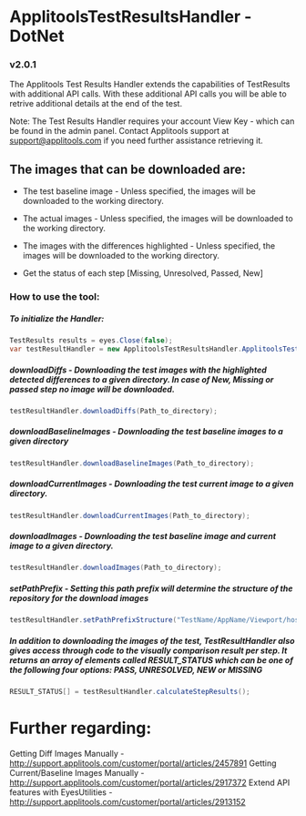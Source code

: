 # ApplitoolsTestResultsHandler - DotNet
### v2.0.1

The Applitools Test Results Handler extends the capabilities of TestResults with additional API calls.
With these additional API calls you will be able to retrive additional details at the end of the test.

Note: The Test Results Handler requires your account View Key - which can be found in the admin panel. Contact Applitools support at support@applitools.com if you need further assistance retrieving it.

## The images that can be downloaded are:

- The test baseline image - Unless specified, the images will be downloaded to the working directory.

- The actual images - Unless specified, the images will be downloaded to the working directory.

- The images with the differences highlighted - Unless specified, the images will be downloaded to the working directory.

- Get the status of each step [Missing, Unresolved, Passed, New]

### How to use the tool:

##### To initialize the Handler:
```C#
TestResults results = eyes.Close(false);
var testResultHandler = new ApplitoolsTestResultsHandler.ApplitoolsTestResultsHandler("ViewKey", results);
```

##### **downloadDiffs** -  Downloading the test images with the highlighted detected differences to a given directory. In case of New, Missing or passed step no image will be downloaded.
```C#
testResultHandler.downloadDiffs(Path_to_directory);
```

##### **downloadBaselineImages** -  Downloading the test baseline images to a given directory
```C#
testResultHandler.downloadBaselineImages(Path_to_directory);
```

##### **downloadCurrentImages** - Downloading the test current image to a given directory.
```C#
testResultHandler.downloadCurrentImages(Path_to_directory);
```

##### **downloadImages** - Downloading the test baseline image and current image to a given directory.
```C#
testResultHandler.downloadImages(Path_to_directory);
```

##### **setPathPrefix** -  Setting this path prefix will determine the structure of the repository for the download images
```C#
testResultHandler.setPathPrefixStructure("TestName/AppName/Viewport/hostingOS/hostingApp");
```

##### In addition to downloading the images of the test, TestResultHandler also gives access through code to the visually comparison result per step. It returns an array of elements called RESULT_STATUS which can be one of the following four options: PASS, UNRESOLVED, NEW or MISSING
```C#
RESULT_STATUS[] = testResultHandler.calculateStepResults();
```


# Further regarding:

Getting Diff Images Manually - http://support.applitools.com/customer/portal/articles/2457891 
Getting Current/Baseline Images Manually - http://support.applitools.com/customer/portal/articles/2917372
Extend API features with EyesUtilities - http://support.applitools.com/customer/portal/articles/2913152